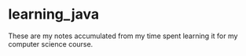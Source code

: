 # learning_java
These are my notes accumulated from my time spent learning it for my computer science course.
